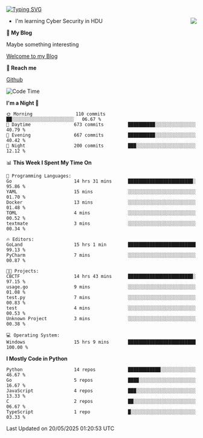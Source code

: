 [![Typing SVG](https://readme-typing-svg.herokuapp.com?font=Fira+Code&pause=1000&random=false&width=450&height=60&lines=Hello+%F0%9F%91%8B%F0%9F%8F%BB;I'm+JBNRZ)](https://git.io/typing-svg)

<a href="#">
  <img align="right" src="https://github-readme-stats.vercel.app/api?username=JBNRZ&show_icons=true&bg_color=15,f2f7fd,E0EAFC" />
</a>

- I'm learning Cyber Security in HDU

 **🌱 My Blog**

Maybe something interesting

[Welcome to my Blog](https://jbnrz.com.cn/)

 **💬 Reach me** 

[Github](https://github.com/JBNRZ)


<!--START_SECTION:waka-->
![Code Time](http://img.shields.io/badge/Code%20Time-1%2C188%20hrs%2053%20mins-blue)

**I'm a Night 🦉** 

```text
🌞 Morning                110 commits         ██░░░░░░░░░░░░░░░░░░░░░░░   06.67 % 
🌆 Daytime                673 commits         ██████████░░░░░░░░░░░░░░░   40.79 % 
🌃 Evening                667 commits         ██████████░░░░░░░░░░░░░░░   40.42 % 
🌙 Night                  200 commits         ███░░░░░░░░░░░░░░░░░░░░░░   12.12 % 
```


📊 **This Week I Spent My Time On** 

```text
💬 Programming Languages: 
Go                       14 hrs 31 mins      ████████████████████████░   95.86 % 
YAML                     15 mins             ░░░░░░░░░░░░░░░░░░░░░░░░░   01.70 % 
Docker                   13 mins             ░░░░░░░░░░░░░░░░░░░░░░░░░   01.48 % 
TOML                     4 mins              ░░░░░░░░░░░░░░░░░░░░░░░░░   00.52 % 
textmate                 3 mins              ░░░░░░░░░░░░░░░░░░░░░░░░░   00.34 % 

🔥 Editors: 
GoLand                   15 hrs 1 min        █████████████████████████   99.13 % 
PyCharm                  7 mins              ░░░░░░░░░░░░░░░░░░░░░░░░░   00.87 % 

🐱‍💻 Projects: 
CBCTF                    14 hrs 43 mins      ████████████████████████░   97.15 % 
usage.go                 9 mins              ░░░░░░░░░░░░░░░░░░░░░░░░░   01.08 % 
test.py                  7 mins              ░░░░░░░░░░░░░░░░░░░░░░░░░   00.83 % 
test                     4 mins              ░░░░░░░░░░░░░░░░░░░░░░░░░   00.53 % 
Unknown Project          3 mins              ░░░░░░░░░░░░░░░░░░░░░░░░░   00.38 % 

💻 Operating System: 
Windows                  15 hrs 9 mins       █████████████████████████   100.00 % 
```

**I Mostly Code in Python** 

```text
Python                   14 repos            ████████████░░░░░░░░░░░░░   46.67 % 
Go                       5 repos             ████░░░░░░░░░░░░░░░░░░░░░   16.67 % 
JavaScript               4 repos             ███░░░░░░░░░░░░░░░░░░░░░░   13.33 % 
C                        2 repos             ██░░░░░░░░░░░░░░░░░░░░░░░   06.67 % 
TypeScript               1 repo              █░░░░░░░░░░░░░░░░░░░░░░░░   03.33 % 
```




 Last Updated on 20/05/2025 01:20:53 UTC
<!--END_SECTION:waka-->
